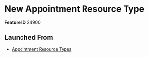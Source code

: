 # New Appointment Resource Type

**Feature ID** 24900

## Launched From

- [Appointment Resource Types](Appointment%20Resource%20Types.md)











































































